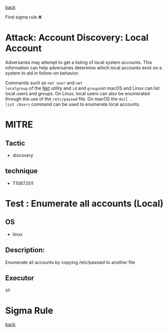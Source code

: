 
[back](../index.md)

Find sigma rule :x: 

# Attack: Account Discovery: Local Account 

Adversaries may attempt to get a listing of local system accounts. This information can help adversaries determine which local accounts exist on a system to aid in follow-on behavior.

Commands such as <code>net user</code> and <code>net localgroup</code> of the [Net](https://attack.mitre.org/software/S0039) utility and <code>id</code> and <code>groups</code>on macOS and Linux can list local users and groups. On Linux, local users can also be enumerated through the use of the <code>/etc/passwd</code> file. On macOS the <code>dscl . list /Users</code> command can be used to enumerate local accounts.

# MITRE
## Tactic
  - discovery


## technique
  - T1087.001


# Test : Enumerate all accounts (Local)
## OS
  - linux


## Description:
Enumerate all accounts by copying /etc/passwd to another file


## Executor
sh

# Sigma Rule


[back](../index.md)
